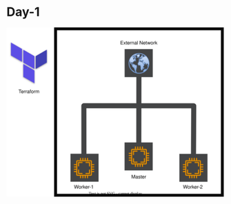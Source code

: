 # Day-1
<p align="center">
  <img src="https://raw.githubusercontent.com/famasboy888/terraform-project/main/day-1/specs.drawio.svg">
</p>
